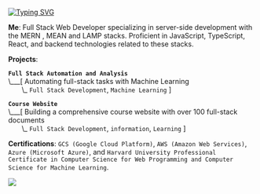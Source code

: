 <!---  
###  WELCOME TO JAYCE GREYSEN'S AI LAB!
![AI Lab](https://your-image-url-here.com)
!--->

[![Typing SVG](https://readme-typing-svg.herokuapp.com?font=Fira+Code&pause=1000&width=435&lines=Hello%2C+World!;Im+jayce+graysen+a+full+stack+developer+thank+for+stoppping+by%2C+follow+my+other+social)](https://git.io/typing-svg)


 **Me**: Full Stack Web Developer specializing in server-side development with the MERN , MEAN and LAMP stacks. Proficient in JavaScript, TypeScript, React, and backend technologies related to these stacks.

 **Projects**:

 **`Full Stack Automation and Analysis`**<br>
\\___[ Automating full-stack tasks with Machine Learning<br>
&nbsp;&nbsp;&nbsp;&nbsp;&nbsp;&nbsp;&nbsp;\\\_ `Full Stack Development`, `Machine Learning` ]

 **`Course Website`**<br>
\\___[ Building a comprehensive course website with over 100 full-stack documents<br>
&nbsp;&nbsp;&nbsp;&nbsp;&nbsp;&nbsp;&nbsp;\\\_ `Full Stack Development`, `information`, `Learning` ]



 **Certifications**:  `GCS (Google Cloud Platform)`, `AWS (Amazon Web Services)`, `Azure (Microsoft Azure)`, and `Harvard University Professional Certificate in Computer Science for Web Programming and Computer Science for Machine Learning`.


[![](https://skillicons.dev/icons?i=javascript,nodejs,python,mysql,django,postgresql,aws,azure,gcp)](https://skillicons.dev)
